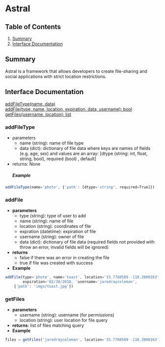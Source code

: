 # Astral 
## Table of Contents
1. [Summary](#summary)  
1. [Interface Documentation](#interface-documentation)

## Summary
Astral is a framework that allows developers to create file-sharing and social applications with strict location restrictions. 

## Interface Documentation
[addFileType(name, data)](#addfiletype)  
[addFile(type, name, location, expiration, data, username): bool](#addfile)  
[getFiles(username, location): list](#getfiles)  

### addFileType
* parameters
  * name (string): name of file type
  * data (dict): dictionary of file data where keys are names of fields (e.g. age, sex) and values are an array: [dtype (string: int, float, string, bool), required (bool) , default]
* returns: None
  ##### Example
```javascript
addFileType(name='photo', {'path': [dtype='string', required=True]})  
```

### addFile
* **parameters**
  * type (string): type of user to add
  * name (string): name of file
  * location (string): coordinates of file
  * expration (datetime): expiration of file 
  * username (string): owner of file
  * data (dict): dictionary of file data (required fields not provided with throw an error, invalid fields will be ignored)
* **returns**
  * false if there was an error in creating the file
  * true if file was created with success
* **Example**
```javascript  
addFile(type='photo', name='toast', location='33.7760589 -118.2000163',
        expiration='02/30/2018, 'username='jaredraycoleman', 
	{'path': 'imgs/toast.jpg'})   
```  

### getFiles 
* **parameters**
  * username (string): username (for permissions)
  * location (string): user location for file query
* **returns**: list of files matching query
* **Example**
```javascript
files = getFiles('jaredraycoleman', location='33.7760589 -118.2000163')
```

